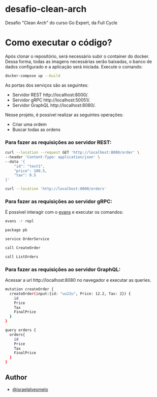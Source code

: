 # desafio-clean-arch
Desafio "Clean Arch" do curso Go Expert, da Full Cycle


# Como executar o código?
Após clonar o repositório, será necessário subir o container do docker. Dessa forma, todas as imagens necessárias serão baixadas, o banco de dados configurado e a aplicação será iniciada. Execute o comando:

```bash
docker-compose up --build
```

As portas dos serviços são as seguintes:
- Servidor REST http://localhost:8000/.
- Servidor gRPC http://localhost:50051/.
- Servidor GraphQL http://localhost:8080/.

Nesse projeto, é possível realizar as seguintes operações:
- Criar uma ordem
- Buscar todas as ordens

### Para fazer as requisições ao servidor REST:

```bash
curl --location --request GET 'http://localhost:8000/order' \
--header 'Content-Type: application/json' \
--data '{
    "id": "test1",
    "price": 100.5,
    "tax": 0.5
}'
```
```bash
curl --location 'http://localhost:8000/orders'
```

###  Para fazer as requisições ao servidor gRPC:
É possível interagir com o [evans](https://github.com/ktr0731/evans?tab=readme-ov-file) e executar os comandos:

```bash
evans -r repl
```

```bash
package pb
```

```bash
service OrderService
```

```bash
call CreateOrder
```
```bash
call ListOrders
```


### Para fazer as requisições ao servidor GraphQL:
Acessar a url http://localhost:8080 no navegador e executar as queries.

```bash
mutation createOrder {
  createOrder(input:{id: "uu22u", Price: 12.2, Tax: 2}) {
    id
    Price
    Tax
    FinalPrice
  }
}
```
```bash
query orders {
  orders{
    id 
    Price
    Tax
    FinalPrice
  }
}
```

## Author

- [@israelalvesmelo](https://github.com/israelalvesmelo)

